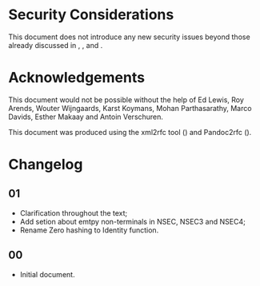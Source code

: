 # Security Considerations

This document does not introduce any new security issues beyond those
already discussed in [](#RFC4033), [](#RFC4034), [](#RFC4035) and [](#RFC5155).

# Acknowledgements
This document would not be possible without the help of Ed Lewis, Roy Arends, 
Wouter Wijngaards, 
Karst Koymans, 
Mohan Parthasarathy,
Marco Davids, Esther Makaay and Antoin Verschuren.

This document was produced using the xml2rfc tool ([](#RFC2629)) and Pandoc2rfc ([](#Gieben11)).

# Changelog

## 01

* Clarification throughout the text;
* Add setion about emtpy non-terminals in NSEC, NSEC3 and NSEC4;
* Rename Zero hashing to Identity function.


## 00

* Initial document.

